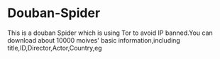# Douban-Spider
This is a douban Spider which is using Tor to avoid IP banned.You can download about 10000 moives' basic information,including title,ID,Director,Actor,Country,eg
